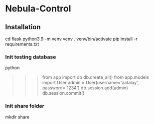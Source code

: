 # Nebula-Control

## Installation
cd flask
python3.9 -m venv venv
. venv/bin/activate
pip install -r requirements.txt

### Init testing database
python
>>> from app import db
>>> db.create_all()
>>> from app.models import User
>>> admin = User(username='aatalay', password='1234')
>>> db.session.add(admin)
>>> db.session.commit()

### Init share folder
mkdir share
